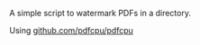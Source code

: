 A simple script to watermark PDFs in a directory.

Using [github.com/pdfcpu/pdfcpu](https://github.com/pdfcpu/pdfcpu)